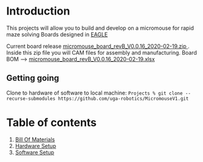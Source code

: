 # Introduction
This projects will allow you to build and develop on a micromouse for rapid maze solving
Boards designed in [EAGLE](http://eagle.autodesk.com)

Current board release [micromouse_board_revB_V0.0.16_2020-02-19.zip ](https://github.com/uga-robotics/MicromouseV1/blob/master/micromouse-main-board/micromouse-revB/micromouse_board_revB_V0.0.16_2020-02-19.zip ). Inside this zip file you will CAM files for assembly and manufacturing. 
Board BOM  --> [micromouse_board_revB_V0.0.16_2020-02-19.xlsx](https://github.com/uga-robotics/MicromouseV1/blob/master/micromouse-main-board/micromouse-revB/micromouse_board_revB_V0.0.16.xlsx)

## Getting going
Clone to hardware of software to local machine: ```Projects % git clone --recurse-submodules https://github.com/uga-robotics/MicromouseV1.git```

# Table of contents
1. [Bill Of Materials](https://github.com/Spain2394/MicromouseV1/blob/master/Wiki/Bill-of-Materials.md)
2. [Hardware Setup](https://github.com/Spain2394/MicromouseV1/blob/master/Wiki/Hardware-Setup.md)
3. [Software Setup](https://github.com/Spain2394/MicromouseV1/blob/master/Wiki/Software-Setup.md)
